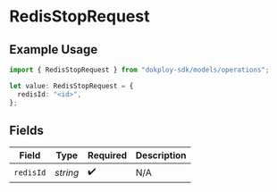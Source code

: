 # RedisStopRequest

## Example Usage

```typescript
import { RedisStopRequest } from "dokploy-sdk/models/operations";

let value: RedisStopRequest = {
  redisId: "<id>",
};
```

## Fields

| Field              | Type               | Required           | Description        |
| ------------------ | ------------------ | ------------------ | ------------------ |
| `redisId`          | *string*           | :heavy_check_mark: | N/A                |